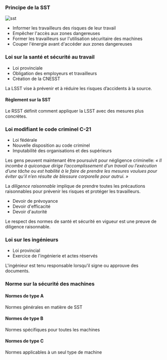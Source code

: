 ### Principe de la SST
![sst](Images/Pasted%20image%2020250424103743.png)

- Informer les travailleurs des risques de leur travail
- Empêcher l'accès aux zones dangereuses
- Former les travailleurs sur l'utilisation sécuritaire des machines
- Couper l'énergie avant d'accéder aux zones dangereuses

### Loi sur la santé et sécurité au travail
- Loi provinciale
- Obligation des employeurs et travailleurs
- Création de la CNESST

La LSST vise à prévenir et à réduire les risques d’accidents à la source.

#### Règlement sur la SST
Le RSST définit comment appliquer la LSST avec des mesures plus concrètes.

### Loi modifiant le code criminel C-21
- Loi fédérale
- Nouvelle disposition au code criminel
- Imputabilité des organisations et des supérieurs

Les gens peuvent maintenant être poursuivit pour négligence criminelle: *« Il incombe à quiconque dirige l’accomplissement d’un travail ou l’exécution d’une tâche ou est habilité à le faire de prendre les mesures voulues pour éviter qu’il n’en résulte de blessure corporelle pour autrui. »*

La *diligence raisonnable* implique de prendre toutes les précautions raisonnables pour prévenir les risques et protéger les travailleurs.

- Devoir de prévoyance
- Devoir d'efficacité
- Devoir d'autorité

Le respect des normes de santé et sécurité en vigueur est une preuve de diligence raisonnable.

### Loi sur les ingénieurs
- Loi provincial
- Exercice de l'ingénierie et actes réservés

L'ingénieur est tenu responsable lorsqu'il signe ou approuve des documents.

### Norme sur la sécurité des machines
#### Normes de type A
Normes générales en matière de SST
#### Normes de type B
Normes spécifiques pour toutes les machines
#### Normes de type C
Normes applicables à un seul type de machine

